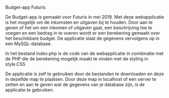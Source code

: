 
Budget-app Futuris

De Budget-app is gemaakt voor Futuris in mei 2019. Met deze webapplicatie is het mogelijk om de inkomsten en uitgaven bij te houden. Door aan te geven of het om een inkomen of uitgaven gaat, een beschrijving toe te voegen en een bedrag in te voeren wordt er een berekening gemaakt over het beschikbare budget. De applicatie slaat de gegevens vervolgens op in een MySQL-database.

In het bestand index.php is de code van de webapplicatie in combinatie met de PHP die de berekening mogelijk maakt te vinden met de styling in style.CSS

De applicatie is zelf te gebruiken door de bestanden te downloaden en deze in dezelfde map te plaatsen. Door deze map in localhost of een server te zetten en aan te geven wat de gegevens van je database zijn, is de applicatie te gebruiken.

